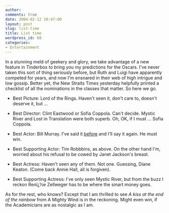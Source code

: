 ```yaml
---
author:
comments: true
date: 2004-02-12 10:47:00
layout: post
slug: list-time
title: List time
wordpress_id: 68
categories:
- Entertainment
---
```


In a stunning meld of geekery and glory, we take advantage of a new feature in Tinderbox to bring you my predictions for the Oscars. I've never taken this sort of thing seriously before, but Ruth and Luigi have apparently competed for years, and now I'm ensnared in their web of high intrigue and low gossip. Better yet, the New Straits Times yesterday helpfully printed a checklist of all the nominations in the classes that matter. So here we go.

  * Best Picture: Lord of the Rings. Haven't seen it, don't care to, doesn't deserve it, but ...

  * Best Director: Clint Eastwood or Sofia Coppola. Can't decide. Mystic River and Lost in Translation were both superb. Oh, OK, if I must … Sofia Coppola.

  * Best Actor: Bill Murray. I've said it [before](http://jeremycherfas.net/wp/archives/2004/01/11/out-on-a-limb/) and I'll say  it again. He must win.

  * Best Supporting Actor: Tim Robbbins, as above. On the other hand I'm, worried about his refusal to be cowed by Janet Jackson's breast.

  * Best Actress: Haven't seen any of them. Not one. Guessing, Diane Keaton. (Come back Annie Hall, all is forgiven).

  * Best Supporting Actress: I've only seen Mystic River, but from the buzz I reckon Renï¿½e Zellweger has to be where the smart money goes.


As for the rest, who knows? Except that I am thrilled to see _A kiss at the end of the rainbow_ from A Mighty Wind is in the reckoning. Might even win, if the Academicians are as nostalgic as I am. 

